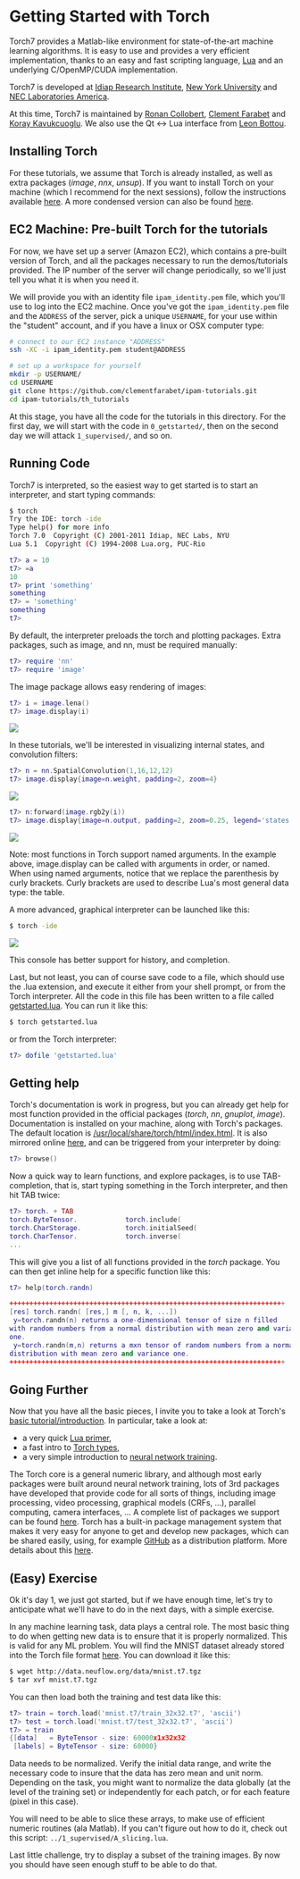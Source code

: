 Getting Started with Torch
==========================

Torch7 provides a Matlab-like environment for state-of-the-art machine
learning algorithms. It is easy to use and provides a very efficient 
implementation, thanks to an easy and fast scripting language,
[Lua](http://www.lua.org/) and an underlying C/OpenMP/CUDA implementation.

Torch7 is developed at 
[Idiap Research Institute](http://www.idiap.ch/), 
[New York University](http://www.cs.nyu.edu/~yann/) and
[NEC Laboratories America](http://www.nec-labs.com/). 

At this time, Torch7 is maintained by 
[Ronan Collobert](http://ronan.collobert.com/), 
[Clement Farabet](http://www.clement.farabet.net/)
and 
[Koray Kavukcuoglu](http://koray.kavukcuoglu.org/).
We also use the Qt <-> Lua interface from 
[Leon Bottou](http://leon.bottou.org/).

Installing Torch
----------------

For these tutorials, we assume that Torch is already installed, as well as extra
packages (_image_, _nnx_, _unsup_). If you want to install Torch on your machine
(which I recommend for the next sessions), follow the instructions available
[here](http://www.torch.ch/manual/install/index). A more condensed version can 
also be found [here](http://code.cogbits.com/).

EC2 Machine: Pre-built Torch for the tutorials
----------------------------------------------

For now, we have set up a server (Amazon EC2), which contains a pre-built version 
of Torch, and all the packages necessary to run the demos/tutorials provided.
The IP number of the server will change periodically, so we'll just tell you
what it is when you need it.

We will provide you with an identity file `ipam_identity.pem` file, which you'll use
to log into the EC2 machine. Once you've got the `ipam_identity.pem` file and the 
`ADDRESS` of the server, pick a unique `USERNAME`, for your use within the "student"
account, and if you have a linux or OSX computer type:

```bash
# connect to our EC2 instance "ADDRESS"
ssh -XC -i ipam_identity.pem student@ADDRESS

# set up a workspace for yourself
mkdir -p USERNAME/
cd USERNAME
git clone https://github.com/clementfarabet/ipam-tutorials.git
cd ipam-tutorials/th_tutorials
```

At this stage, you have all the code for the tutorials in this directory.
For the first day, we will start with the code in `0_getstarted/`, then
on the second day we will attack `1_supervised/`, and so on.

Running Code
------------

Torch7 is interpreted, so the easiest way to get started is to start an
interpreter, and start typing commands:

```bash
$ torch
Try the IDE: torch -ide
Type help() for more info
Torch 7.0  Copyright (C) 2001-2011 Idiap, NEC Labs, NYU
Lua 5.1  Copyright (C) 1994-2008 Lua.org, PUC-Rio
```

```lua
t7> a = 10
t7> =a
10
t7> print 'something'
something
t7> = 'something'
something
t7> 
```

By default, the interpreter preloads the torch and plotting packages. Extra
packages, such as image, and nn, must be required manually:

```lua
t7> require 'nn'
t7> require 'image'
```

The image package allows easy rendering of images:

```lua
t7> i = image.lena()
t7> image.display(i)
```

![](https://github.com/clementfarabet/ipam-tutorials/raw/master/th_tutorials/0_getstarted/img/lena.png)

In these tutorials, we'll be interested in visualizing internal states, and
convolution filters:

```lua
t7> n = nn.SpatialConvolution(1,16,12,12)
t7> image.display{image=n.weight, padding=2, zoom=4}
```

![](https://github.com/clementfarabet/ipam-tutorials/raw/master/th_tutorials/0_getstarted/img/filters.png)

```lua
t7> n:forward(image.rgb2y(i))
t7> image.display{image=n.output, padding=2, zoom=0.25, legend='states'}
```

![](https://github.com/clementfarabet/ipam-tutorials/raw/master/th_tutorials/0_getstarted/img/states.png)

Note: most functions in Torch support named arguments. In the example above, 
image.display can be called with arguments in order, or named. When using named
arguments, notice that we replace the parenthesis by curly brackets. Curly
brackets are used to describe Lua's most general data type: the table.

A more advanced, graphical interpreter can be launched like this:

```bash
$ torch -ide
```

![](https://github.com/clementfarabet/ipam-tutorials/raw/master/th_tutorials/0_getstarted/img/ide.png)

This console has better support for history, and completion.

Last, but not least, you can of course save code to a file, which should use
the .lua extension, and execute it either from your shell prompt, or from
the Torch interpreter. All the code in this file has been written to a file
called [getstarted.lua](./getstarted.lua). You can run it like this:

```bash
$ torch getstarted.lua
```

or from the Torch interpreter:

```lua
t7> dofile 'getstarted.lua'
```

Getting help
------------

Torch's documentation is work in progress, but you can already get help for most function 
provided in the official packages (_torch_, _nn_, _gnuplot_, _image_). Documentation
is installed on your machine, along with Torch's packages. The default location is 
[/usr/local/share/torch/html/index.html](file:///usr/local/share/torch/html/index.html). It
is also mirrored online [here](http://www.torch.ch/manual), and can be triggered from
your interpreter by doing:

```lua
t7> browse()
```

Now a quick way to learn functions, and explore packages, is to use TAB-completion, that is,
start typing something in the Torch interpreter, and then hit TAB twice:

```lua
t7> torch. + TAB
torch.ByteTensor.            torch.include(
torch.CharStorage.           torch.initialSeed(
torch.CharTensor.            torch.inverse(
...
```

This will give you a list of all functions provided in the _torch_ package. You can then
get inline help for a specific function like this:

```lua
t7> help(torch.randn)

+++++++++++++++++++++++++++++++++++++++++++++++++++++++++++++++++++++
[res] torch.randn( [res,] m [, n, k, ...])       
 y=torch.randn(n) returns a one-dimensional tensor of size n filled 
with random numbers from a normal distribution with mean zero and variance 
one.
 y=torch.randn(m,n) returns a mxn tensor of random numbers from a normal 
distribution with mean zero and variance one.
+++++++++++++++++++++++++++++++++++++++++++++++++++++++++++++++++++++
```

Going Further
-------------

Now that you have all the basic pieces, I invite you to take a look at Torch's
[basic tutorial/introduction](http://www.torch.ch/manual/tutorial/index). In
particular, take a look at: 

  * a very quick [Lua primer](http://www.torch.ch/manual/tutorial/index#lua_basics),
  * a fast intro to [Torch types](http://www.torch.ch/manual/tutorial/index#torch_basicsplaying_with_tensors),
  * a very simple introduction to [neural network training](http://www.torch.ch/manual/tutorial/index#exampletraining_a_neural_network).

The Torch core is a general numeric library, and although most early packages were
built around neural network training, lots of 3rd packages have developed that
provide code for all sorts of things, including image processing, video processing,
graphical models (CRFs, ...), parallel computing, camera interfaces, ... A complete
list of packages we support can be found [here](http://code.cogbits.com/packages/).
Torch has a built-in package management system that makes it very easy for anyone
to get and develop new packages, which can be shared easily, using, for example 
[GitHub](https://github.com/) as a distribution platform. More details about this
[here](http://www.torch.ch/manual/install/index#the_torch_package_management_system).

(Easy) Exercise
---------------

Ok it's day 1, we just got started, but if we have enough time, let's try to anticipate 
what we'll have to do in the next days, with a simple exercise.

In any machine learning task, data plays a central role. The most basic thing to
do when getting new data is to ensure that it is properly normalized. This is
valid for any ML problem. You will find the MNIST dataset already stored into
the Torch file format [here](http://data.neuflow.org/data/mnist.t7.tgz). You can
download it like this:

```bash
$ wget http://data.neuflow.org/data/mnist.t7.tgz
$ tar xvf mnist.t7.tgz
```

You can then load both the training and test data like this:

```lua
t7> train = torch.load('mnist.t7/train_32x32.t7', 'ascii')
t7> test = torch.load('mnist.t7/test_32x32.t7', 'ascii')
t7> = train
{[data]   = ByteTensor - size: 60000x1x32x32
 [labels] = ByteTensor - size: 60000}
```
	
Data needs to be normalized. Verify the initial data range, and
write the necessary code to insure that the data has zero mean and
unit norm. Depending on the task, you might want to normalize the
data globally (at the level of the training set) or independently
for each patch, or for each feature (pixel in this case).

You will need to be able to slice these arrays, to make use of
efficient numeric routines (ala Matlab). If you can't figure out how
to do it, check out this script: `../1_supervised/A_slicing.lua`.

Last little challenge, try to display a subset of the training
images. By now you should have seen enough stuff to be able to 
do that.
